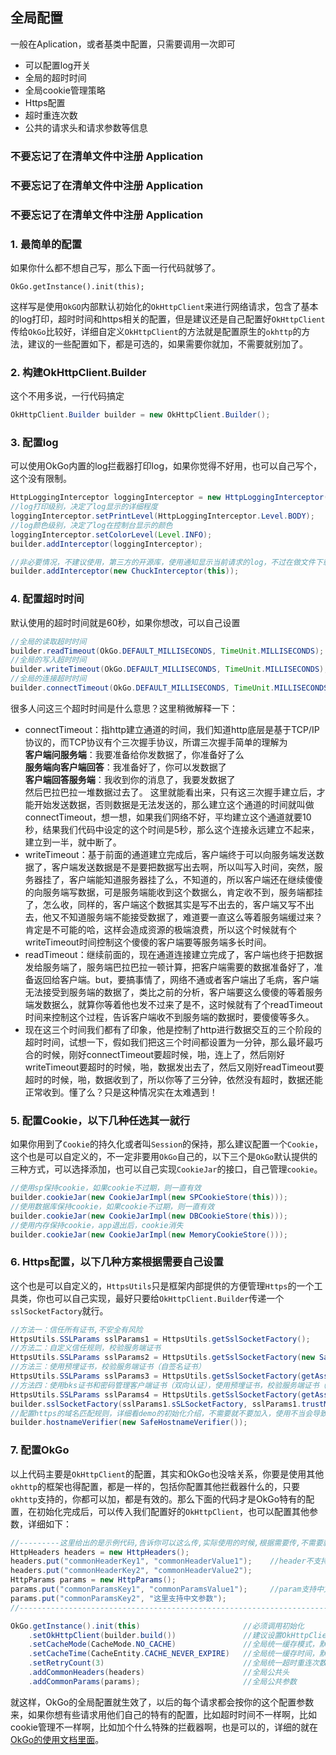 ## 全局配置
一般在Aplication，或者基类中配置，只需要调用一次即可
- 可以配置log开关
- 全局的超时时间
- 全局cookie管理策略
- Https配置
- 超时重连次数
- 公共的请求头和请求参数等信息

### 不要忘记了在清单文件中注册 Application
### 不要忘记了在清单文件中注册 Application
### 不要忘记了在清单文件中注册 Application

### 1. 最简单的配置
如果你什么都不想自己写，那么下面一行代码就够了。
```
OkGo.getInstance().init(this);
```
这样写是使用`OkGO`内部默认初始化的`OkHttpClient`来进行网络请求，包含了基本的log打印，超时时间和https相关的配置，但是建议还是自己配置好`OkHttpClient`传给`OkGo`比较好，详细自定义`OkHttpClient`的方法就是配置原生的`okhttp`的方法，建议的一些配置如下，都是可选的，如果需要你就加，不需要就别加了。

### 2. 构建OkHttpClient.Builder
这个不用多说，一行代码搞定
```java
OkHttpClient.Builder builder = new OkHttpClient.Builder();
```

### 3. 配置log
可以使用OkGo内置的log拦截器打印log，如果你觉得不好用，也可以自己写个，这个没有限制。
```java
HttpLoggingInterceptor loggingInterceptor = new HttpLoggingInterceptor("OkGo");
//log打印级别，决定了log显示的详细程度
loggingInterceptor.setPrintLevel(HttpLoggingInterceptor.Level.BODY);
//log颜色级别，决定了log在控制台显示的颜色
loggingInterceptor.setColorLevel(Level.INFO);
builder.addInterceptor(loggingInterceptor);

//非必要情况，不建议使用，第三方的开源库，使用通知显示当前请求的log，不过在做文件下载的时候，这个库好像有问题，对文件判断不准确
builder.addInterceptor(new ChuckInterceptor(this));
```

### 4. 配置超时时间
默认使用的超时时间就是60秒，如果你想改，可以自己设置
```java
//全局的读取超时时间
builder.readTimeout(OkGo.DEFAULT_MILLISECONDS, TimeUnit.MILLISECONDS); 
//全局的写入超时时间
builder.writeTimeout(OkGo.DEFAULT_MILLISECONDS, TimeUnit.MILLISECONDS);    
//全局的连接超时时间
builder.connectTimeout(OkGo.DEFAULT_MILLISECONDS, TimeUnit.MILLISECONDS);   
```
很多人问这三个超时时间是什么意思？这里稍微解释一下：
- connectTimeout：指http建立通道的时间，我们知道http底层是基于TCP/IP协议的，而TCP协议有个三次握手协议，所谓三次握手简单的理解为  
**客户端问服务端**：我要准备给你发数据了，你准备好了么  
**服务端向客户端回答**：我准备好了，你可以发数据了  
**客户端回答服务端**：我收到你的消息了，我要发数据了  
然后巴拉巴拉一堆数据过去了。
这里就能看出来，只有这三次握手建立后，才能开始发送数据，否则数据是无法发送的，那么建立这个通道的时间就叫做connectTimeout，想一想，如果我们网络不好，平均建立这个通道就要10秒，结果我们代码中设定的这个时间是5秒，那么这个连接永远建立不起来，建立到一半，就中断了。
- writeTimeout：基于前面的通道建立完成后，客户端终于可以向服务端发送数据了，客户端发送数据是不是要把数据写出去啊，所以叫写入时间，突然，服务器挂了，客户端能知道服务器挂了么，不知道的，所以客户端还在继续傻傻的向服务端写数据，可是服务端能收到这个数据么，肯定收不到，服务端都挂了，怎么收，同样的，客户端这个数据其实是写不出去的，客户端又写不出去，他又不知道服务端不能接受数据了，难道要一直这么等着服务端缓过来？肯定是不可能的哈，这样会造成资源的极端浪费，所以这个时候就有个writeTimeout时间控制这个傻傻的客户端要等服务端多长时间。
- readTimeout：继续前面的，现在通道连接建立完成了，客户端也终于把数据发给服务端了，服务端巴拉巴拉一顿计算，把客户端需要的数据准备好了，准备返回给客户端。but，要搞事情了，网络不通或者客户端出了毛病，客户端无法接受到服务端的数据了，类比之前的分析，客户端要这么傻傻的等着服务端发数据么，就算你等着他也发不过来了是不，这时候就有了个readTimeout时间来控制这个过程，告诉客户端收不到服务端的数据时，要傻傻等多久。
- 现在这三个时间我们都有了印象，他是控制了http进行数据交互的三个阶段的超时时间，试想一下，假如我们把这三个时间都设置为一分钟，那么最坏最巧合的时候，刚好connectTimeout要超时候，啪，连上了，然后刚好writeTimeout要超时的时候，啪，数据发出去了，然后又刚好readTimeout要超时的时候，啪，数据收到了，所以你等了三分钟，依然没有超时，数据还能正常收到。懂了么？只是这种情况实在太难遇到！

### 5. 配置Cookie，以下几种任选其一就行
如果你用到了`Cookie`的持久化或者叫`Session`的保持，那么建议配置一个`Cookie`，这个也是可以自定义的，不一定非要用`OkGo`自己的，以下三个是`OkGo`默认提供的三种方式，可以选择添加，也可以自己实现`CookieJar`的接口，自己管理`cookie`。
```java
//使用sp保持cookie，如果cookie不过期，则一直有效
builder.cookieJar(new CookieJarImpl(new SPCookieStore(this)));  
//使用数据库保持cookie，如果cookie不过期，则一直有效
builder.cookieJar(new CookieJarImpl(new DBCookieStore(this)));
//使用内存保持cookie，app退出后，cookie消失
builder.cookieJar(new CookieJarImpl(new MemoryCookieStore()));   
```

### 6. Https配置，以下几种方案根据需要自己设置
这个也是可以自定义的，`HttpsUtils`只是框架内部提供的方便管理`Https`的一个工具类，你也可以自己实现，最好只要给`OkHttpClient.Builder`传递一个`sslSocketFactory`就行。
```java
//方法一：信任所有证书,不安全有风险
HttpsUtils.SSLParams sslParams1 = HttpsUtils.getSslSocketFactory();
//方法二：自定义信任规则，校验服务端证书
HttpsUtils.SSLParams sslParams2 = HttpsUtils.getSslSocketFactory(new SafeTrustManager());
//方法三：使用预埋证书，校验服务端证书（自签名证书）
HttpsUtils.SSLParams sslParams3 = HttpsUtils.getSslSocketFactory(getAssets().open("srca.cer"));
//方法四：使用bks证书和密码管理客户端证书（双向认证），使用预埋证书，校验服务端证书（自签名证书）
HttpsUtils.SSLParams sslParams4 = HttpsUtils.getSslSocketFactory(getAssets().open("xxx.bks"), "123456", getAssets().open("yyy.cer"));
builder.sslSocketFactory(sslParams1.sSLSocketFactory, sslParams1.trustManager);
//配置https的域名匹配规则，详细看demo的初始化介绍，不需要就不要加入，使用不当会导致https握手失败
builder.hostnameVerifier(new SafeHostnameVerifier());
```

### 7. 配置OkGo
以上代码主要是`OkHttpClient`的配置，其实和OkGo也没啥关系，你要是使用其他`okhttp`的框架也得配置，都是一样的，包括你配置其他拦截器什么的，只要`okhttp`支持的，你都可以加，都是有效的。那么下面的代码才是OkGo特有的配置，在初始化完成后，可以传入我们配置好的`OkHttpClient`，也可以配置其他参数，详细如下：
```java
//---------这里给出的是示例代码,告诉你可以这么传,实际使用的时候,根据需要传,不需要就不传-------------//
HttpHeaders headers = new HttpHeaders();
headers.put("commonHeaderKey1", "commonHeaderValue1");    //header不支持中文，不允许有特殊字符
headers.put("commonHeaderKey2", "commonHeaderValue2");
HttpParams params = new HttpParams();
params.put("commonParamsKey1", "commonParamsValue1");     //param支持中文,直接传,不要自己编码
params.put("commonParamsKey2", "这里支持中文参数");
//-------------------------------------------------------------------------------------//

OkGo.getInstance().init(this)                       //必须调用初始化
    .setOkHttpClient(builder.build())               //建议设置OkHttpClient，不设置将使用默认的
    .setCacheMode(CacheMode.NO_CACHE)               //全局统一缓存模式，默认不使用缓存，可以不传
    .setCacheTime(CacheEntity.CACHE_NEVER_EXPIRE)   //全局统一缓存时间，默认永不过期，可以不传
    .setRetryCount(3)                               //全局统一超时重连次数，默认为三次，那么最差的情况会请求4次(一次原始请求，三次重连请求)，不需要可以设置为0
    .addCommonHeaders(headers)                      //全局公共头
    .addCommonParams(params);                       //全局公共参数
```

就这样，OkGo的全局配置就生效了，以后的每个请求都会按你的这个配置参数来，如果你想有些请求用他们自己的特有的配置，比如超时时间不一样啊，比如cookie管理不一样啊，比如加个什么特殊的拦截器啊，也是可以的，详细的就在[OkGo的使用文档里面](https://github.com/jeasonlzy/okhttp-OkGo/wiki/OkGo)。